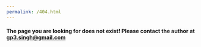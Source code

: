 ```yaml
---
permalink: /404.html
---
```


#### The page you are looking for does not exist! Please contact the author at gp3.singh@gmail.com
